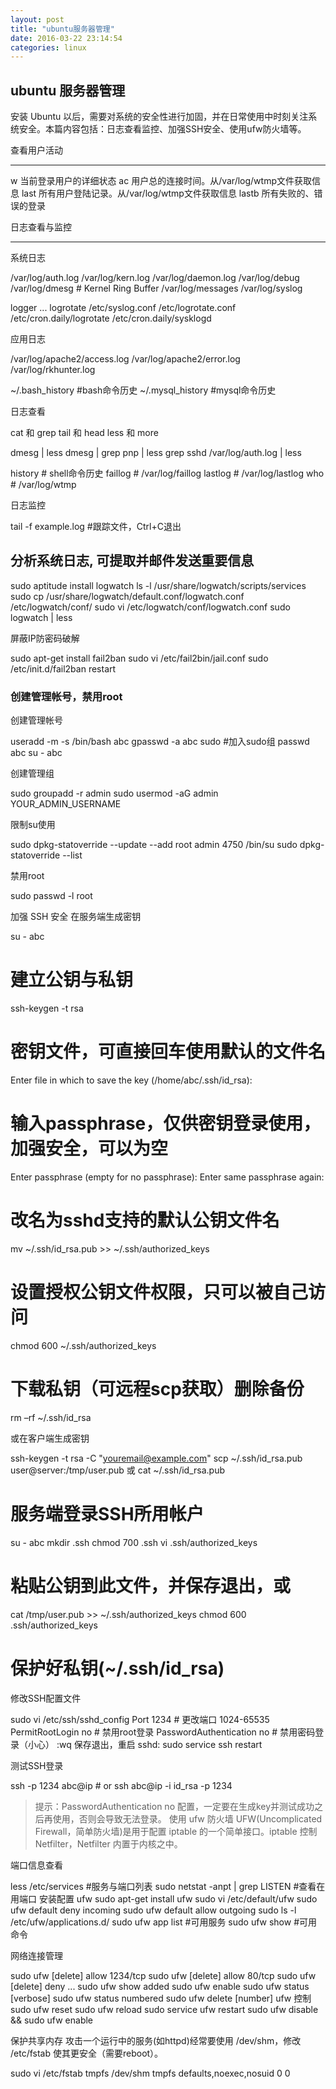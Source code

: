 ```yaml
---
layout: post
title: "ubuntu服务器管理"
date: 2016-03-22 23:14:54
categories: linux
---
```


## ubuntu 服务器管理

安装 Ubuntu 以后，需要对系统的安全性进行加固，并在日常使用中时刻关注系统安全。本篇内容包括：日志查看监控、加强SSH安全、使用ufw防火墙等。

查看用户活动
<hr>
     
  w  当前登录用户的详细状态
  ac  用户总的连接时间。从/var/log/wtmp文件获取信息
  last  所有用户登陆记录。从/var/log/wtmp文件获取信息
  lastb  所有失败的、错误的登录
  
日志查看与监控

<hr>

系统日志  
   
  /var/log/auth.log
  /var/log/kern.log
  /var/log/daemon.log
  /var/log/debug
  /var/log/dmesg  # Kernel Ring Buffer
  /var/log/messages
  /var/log/syslog

  logger ...
  logrotate 
  /etc/syslog.conf
  /etc/logrotate.conf
  /etc/cron.daily/logrotate
  /etc/cron.daily/sysklogd

应用日志  

  /var/log/apache2/access.log
  /var/log/apache2/error.log
  /var/log/rkhunter.log

  ~/.bash_history  #bash命令历史
  ~/.mysql_history  #mysql命令历史

日志查看  

  cat 和 grep
  tail 和 head
  less 和 more

  dmesg | less
  dmesg | grep pnp | less
  grep sshd /var/log/auth.log | less

  history  # shell命令历史
  faillog  # /var/log/faillog
  lastlog  # /var/log/lastlog
  who      # /var/log/wtmp

日志监控  

  tail -f example.log  #跟踪文件，Ctrl+C退出

## 分析系统日志, 可提取并邮件发送重要信息

  sudo aptitude install logwatch
  ls -l /usr/share/logwatch/scripts/services
  sudo cp /usr/share/logwatch/default.conf/logwatch.conf /etc/logwatch/conf/
  sudo vi /etc/logwatch/conf/logwatch.conf
  sudo logwatch | less

屏蔽IP防密码破解  

  sudo apt-get install fail2ban
  sudo vi /etc/fail2bin/jail.conf
  sudo /etc/init.d/fail2ban restart 

### 创建管理帐号，禁用root

创建管理帐号

  useradd -m -s /bin/bash abc
  gpasswd -a abc sudo  #加入sudo组
  passwd abc
  su - abc

创建管理组  

  sudo groupadd -r admin
  sudo usermod -aG admin YOUR_ADMIN_USERNAME

限制su使用  

  sudo dpkg-statoverride --update --add root admin 4750 /bin/su
  sudo dpkg-statoverride --list

禁用root  

  sudo passwd -l root

加强 SSH 安全
在服务端生成密钥   

  su - abc
  # 建立公钥与私钥
  ssh-keygen -t rsa
  # 密钥文件，可直接回车使用默认的文件名
  Enter file in which to save the key (/home/abc/.ssh/id_rsa): 
  # 输入passphrase，仅供密钥登录使用，加强安全，可以为空
  Enter passphrase (empty for no passphrase):
  Enter same passphrase again:
  # 改名为sshd支持的默认公钥文件名
  mv ~/.ssh/id_rsa.pub >> ~/.ssh/authorized_keys
  # 设置授权公钥文件权限，只可以被自己访问
  chmod 600 ~/.ssh/authorized_keys
  # 下载私钥（可远程scp获取）删除备份
  rm –rf ~/.ssh/id_rsa  

或在客户端生成密钥  

  ssh-keygen -t rsa -C "youremail@example.com"
  scp ~/.ssh/id_rsa.pub user@server:/tmp/user.pub 或
  cat ~/.ssh/id_rsa.pub
  # 服务端登录SSH所用帐户
  su - abc
  mkdir .ssh
  chmod 700 .ssh
  vi .ssh/authorized_keys
  # 粘贴公钥到此文件，并保存退出，或
  cat /tmp/user.pub >> ~/.ssh/authorized_keys
  chmod 600 .ssh/authorized_keys
  # 保护好私钥(~/.ssh/id_rsa)

修改SSH配置文件  

  sudo vi /etc/ssh/sshd_config
  Port 1234  # 更改端口 1024-65535
  PermitRootLogin no  # 禁用root登录
  PasswordAuthentication no  # 禁用密码登录（小心）
  :wq 保存退出，重启 sshd:
  sudo service ssh restart

测试SSH登录  

  ssh -p 1234 abc@ip  # or
  ssh abc@ip -i id_rsa -p 1234

>提示：PasswordAuthentication no 配置，一定要在生成key并测试成功之后再使用，否则会导致无法登录。
>使用 ufw 防火墙
>UFW(Uncomplicated Firewall，简单防火墙)是用于配置 iptable 的一个简单接口。iptable 控制 Netfilter，Netfilter 内置于内核之中。  
  
端口信息查看  

  less /etc/services  #服务与端口列表
  sudo netstat -anpt | grep LISTEN  #查看在用端口
  安装配置 ufw
  sudo apt-get install ufw
  sudo vi /etc/default/ufw
  sudo ufw default deny incoming
  sudo ufw default allow outgoing
  sudo ls -l /etc/ufw/applications.d/
  sudo ufw app list  #可用服务
  sudo ufw show  #可用命令

网络连接管理  

  sudo ufw [delete] allow 1234/tcp
  sudo ufw [delete] allow 80/tcp
  sudo ufw [delete] deny ...
  sudo ufw show added
  sudo ufw enable
  sudo ufw status [verbose]
  sudo ufw status numbered
  sudo ufw delete [number]
  ufw 控制
  sudo ufw reset
  sudo ufw reload
  sudo service ufw restart
  sudo ufw disable && sudo ufw enable

保护共享内存
攻击一个运行中的服务(如httpd)经常要使用 /dev/shm，修改 /etc/fstab 使其更安全（需要reboot）。  

  sudo vi /etc/fstab
  tmpfs /dev/shm tmpfs defaults,noexec,nosuid 0 0
